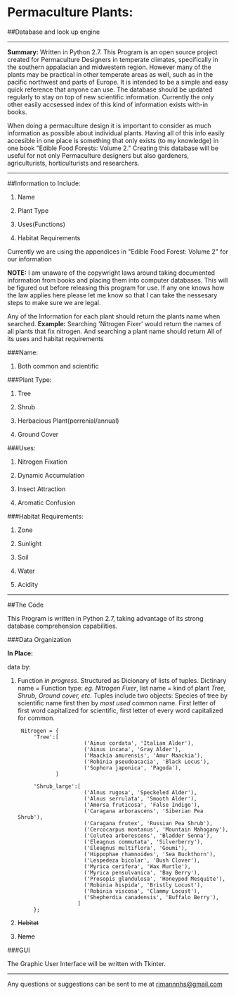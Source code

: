 # Permaculture Plants:
##Database and look up engine
___

**Summary:** Written in Python 2.7. This Program is an open source project created for Permaculture Designers in temperate climates, specifically in the southern appalacian and midwestern region. However many of the plants may be practical in other temperate areas as well, such as in the pacific northwest and parts of Europe. It is intended to be a simple and easy quick reference that anyone can use. The database should be updated regularly to stay on top of new scientific information. Currently the only other easily accsessed index of this kind of information exists with-in books.

When doing a permaculture design it is important to consider as much information as possible about individual plants. Having all of this info easily accesible in one place is something that only exists (to my knowledge) in one book "Edible Food Forests: Volume 2." Creating this database will be useful for not only Permaculture designers but also gardeners, agriculturists, horticulturists and researchers.
___

##Information to Include:
1. Name

2. Plant Type

3. Uses(Functions)

4. Habitat Requirements

Currently we are using the appendices in "Edible Food Forest: Volume 2" for our information

**NOTE:** I am unaware of the copywright laws around taking documented information from books and placing them into computer databases. This will be figured out before releasing this program for use. If any one knows how the law applies here please let me know so that I can take the nessesary steps to make sure we are legal.

Any of the Information for each plant should return the plants name when searched.
**Example:**
Searching 'Nitrogen Fixer' would return the names of all plants that fix nitrogen. And searching a plant name should return All of its uses and habitat requirements

###Name:
1. Both common and scientific

###Plant Type:
1. Tree

2. Shrub

3. Herbacious Plant(perrenial/annual)

4. Ground Cover

###Uses:
1. Nitrogen Fixation

2. Dynamic Accumulation

3. Insect Attraction

4. Aromatic Confusion


###Habitat Requirements:
1. Zone

2. Sunlight

3. Soil

4. Water

5. Acidity
___
##The Code

This Program is written in Python 2.7, taking advantage of its strong database comprehension capabilities.

###Data Organization

**In Place:**

data by:

1. Function *in progress*. Structured as Dicionary of lists of tuples. Dictinary name = Function type: *eg. Nitrogen Fixer*, list name = kind of plant *Tree, Shrub, Ground cover, etc.* Tuples include two objects: Species of tree by scientific name first then by *most used* common name. First letter of first word capitalized for scientific, first letter of every word capitalized for common.
 
        Nitrogen = { 
            'Tree':[
                            ('Ainus cordata', 'Italian Alder'),
                            ('Ainus incana', 'Gray Alder'),
                            ('Maackia amurensis', 'Amur Maackia'),
                            ('Robinia pseudoacacia', 'Black Locus'),
                            ('Sophora japonica', 'Pagoda'),
                   ]

            'Shrub_large':[
                            ('Alnus rugosa', 'Speckeled Alder'),
                            ('Alnus serrulata', 'Smooth Alder'),
                            ('Amorsa fruticosa', 'False Indigo'),
                            ('Caragana arborascens', 'Siberian Pea Shrub'),
                            ('Caragana frutex', 'Russian Pea Shrub'),
                            ('Cercocarpus montanus', 'Mountain Mahogany'),
                            ('Colutea arborescens', 'Bladder Senna'),
                            ('Eleagnus commutata', 'Silverberry'),
                            ('Eleagnus multiflora', 'Goumi'),
                            ('Hippophae rhamnoides', 'Sea Buckthorn'),
                            ('Lespedeza bicolar', 'Bush Clover'),
                            ('Myrica cerifera', 'Wax Murtle'),
                            ('Myrica pensulvanica', 'Bay Berry'),
                            ('Prosopis glandulosa', 'Honeypod Mesquite'),
                            ('Robinia hispida', 'Bristly Locust'),
                            ('Robinia viscosa', 'Clammy Locust'),
                            ('Shepherdia canadensis', 'Buffalo Berry'),
                          ]
            };


2. ~~Habitat~~

3. ~~Name~~


###GUI

The Graphic User Interface will be written with Tkinter.
___

Any questions or suggestions can be sent to me at <rimannnhs@gmail.com>

